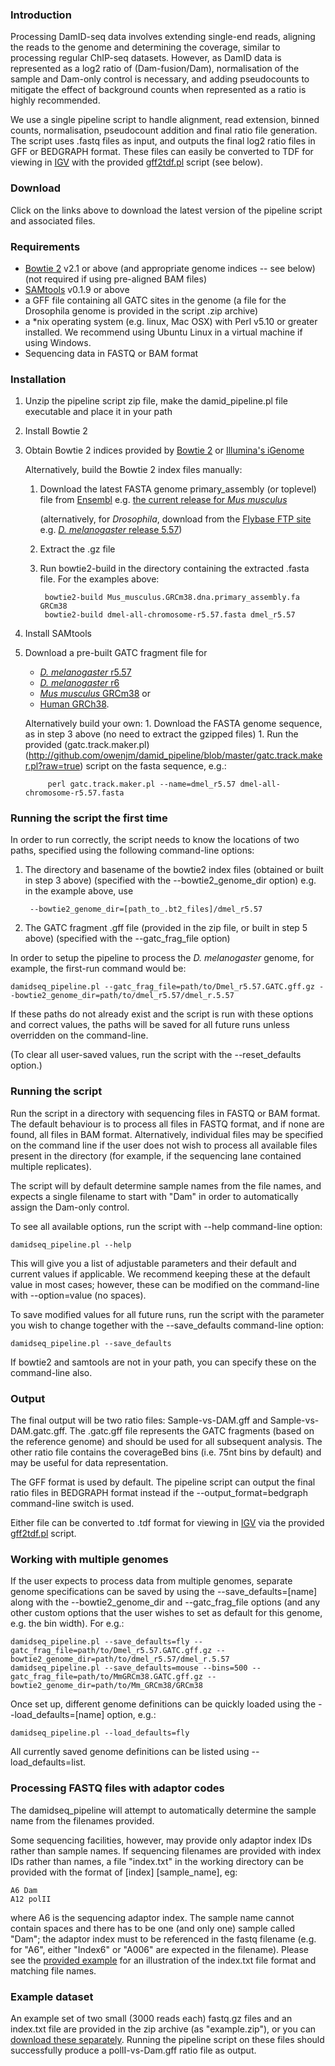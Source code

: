 ### Introduction

Processing DamID-seq data involves extending single-end reads, aligning the reads to the genome and determining the coverage, similar to processing regular ChIP-seq datasets. However, as DamID data is represented as a log2 ratio of (Dam-fusion/Dam), normalisation of the sample and Dam-only control is necessary, and adding pseudocounts to mitigate the effect of background counts when represented as a ratio is highly recommended.

We use a single pipeline script to handle alignment, read extension, binned counts, normalisation, pseudocount addition and final ratio file generation. The script uses .fastq files as input, and outputs the final log2 ratio files in GFF or BEDGRAPH format. These files can easily be converted to TDF for viewing in [IGV](http://www.broadinstitute.org/software/igv/) with the provided [gff2tdf.pl](http://github.com/owenjm/damid_pipeline/blob/master/gff2tdf.pl?raw=true) script (see below).

### Download

Click on the links above to download the latest version of the pipeline script and associated files.

### Requirements

* [Bowtie 2](http://bowtie-bio.sourceforge.net/bowtie2/index.shtml) v2.1 or above (and appropriate genome indices -- see below) (not required if using pre-aligned BAM files)
* [SAMtools](http://samtools.sourceforge.net) v0.1.9 or above
* a GFF file containing all GATC sites in the genome (a file for the Drosophila genome is provided in the script .zip archive)
* a *nix operating system (e.g. linux, Mac OSX) with Perl v5.10 or greater installed. We recommend using Ubuntu Linux in a virtual machine if using Windows.
* Sequencing data in FASTQ or BAM format

### Installation

1. Unzip the pipeline script zip file, make the damid_pipeline.pl file executable and place it in your path
1. Install Bowtie 2
1. Obtain Bowtie 2 indices provided by [Bowtie 2](http://bowtie-bio.sourceforge.net/bowtie2/index.shtml) or [Illumina's iGenome](http://support.illumina.com/sequencing/sequencing_software/igenome.html)

    Alternatively, build the Bowtie 2 index files manually:
    1. Download the latest FASTA genome primary_assembly (or toplevel) file from [Ensembl](ftp.ensembl.org/pub/current_fasta/)
        e.g. [the current release for *Mus musculus*](http://ftp.ensembl.org/pub/current_fasta/mus_musculus/dna/Mus_musculus.GRCm38.dna.primary_assembly.fa.gz)
        
        (alternatively, for *Drosophila*, download from the [Flybase FTP site](http://ftp.flybase.net/releases/current/)
         e.g. [*D. melanogaster* release 5.57](http://ftp.flybase.net/releases/FB2014_03/dmel_r5.57/fasta/dmel-all-chromosome-r5.57.fasta.gz))
    1. Extract the .gz file
    1. Run bowtie2-build in the directory containing the extracted .fasta file. For the examples above:

            bowtie2-build Mus_musculus.GRCm38.dna.primary_assembly.fa GRCm38
            bowtie2-build dmel-all-chromosome-r5.57.fasta dmel_r5.57
1. Install SAMtools
1. Download a pre-built GATC fragment file for
    * [*D. melanogaster* r5.57](https://github.com/owenjm/damidseq_pipeline/raw/gh-pages/pipeline_gatc_files/Dmel_r5.57.GATC.gff.gz)
    * [*D. melanogaster* r6](https://github.com/owenjm/damidseq_pipeline/raw/gh-pages/pipeline_gatc_files/Dmel_BDGP6.GATC.gff.gz)
    * [*Mus musculus* GRCm38](https://github.com/owenjm/damidseq_pipeline/raw/gh-pages/pipeline_gatc_files/MmGRCm38.GATC.gff.gz) or
    * [Human GRCh38](https://github.com/owenjm/damidseq_pipeline/raw/gh-pages/pipeline_gatc_files/HsGRCh38.GATC.gff.gz).
    
    Alternatively build your own:
        1. Download the FASTA genome sequence, as in step 3 above (no need to extract the gzipped files)
        1. Run the provided (gatc.track.maker.pl)(http://github.com/owenjm/damid_pipeline/blob/master/gatc.track.maker.pl?raw=true) script on the fasta sequence, e.g.:

            perl gatc.track.maker.pl --name=dmel_r5.57 dmel-all-chromosome-r5.57.fasta

### Running the script the first time

In order to run correctly, the script needs to know the locations of two paths, specified using the following command-line options:

1. The directory and basename of the bowtie2 index files (obtained or built in step 3 above)
    (specified with the --bowtie2_genome_dir option)
        e.g. in the example above, use

        --bowtie2_genome_dir=[path_to_.bt2_files]/dmel_r5.57
1. The GATC fragment .gff file (provided in the zip file, or built in step 5 above)
    (specified with the --gatc_frag_file option)

In order to setup the pipeline to process the *D. melanogaster* genome, for example, the first-run command would be:

    damidseq_pipeline.pl --gatc_frag_file=path/to/Dmel_r5.57.GATC.gff.gz --bowtie2_genome_dir=path/to/dmel_r5.57/dmel_r.5.57

If these paths do not already exist and the script is run with these options and correct values, the paths will be saved for all future runs unless overridden on the command-line.

(To clear all user-saved values, run the script with the --reset_defaults option.)

### Running the script

Run the script in a directory with sequencing files in FASTQ or BAM format.  The default behaviour is to process all files in FASTQ format, and if none are found, all files in BAM format.  Alternatively, individual files may be specified on the command line if the user does not wish to process all available files present in the directory (for example, if the sequencing lane contained multiple replicates).

The script will by default determine sample names from the file names, and expects a single filename to start with "Dam" in order to automatically assign the Dam-only control.

To see all available options, run the script with --help command-line option:

    damidseq_pipeline.pl --help

This will give you a list of adjustable parameters and their default and current values if applicable. We recommend keeping these at the default value in most cases; however, these can be modified on the command-line with --option=value (no spaces).

To save modified values for all future runs, run the script with the parameter you wish to change together with the --save_defaults command-line option:

    damidseq_pipeline.pl --save_defaults

If bowtie2 and samtools are not in your path, you can specify these on the command-line also.

### Output

The final output will be two ratio files: Sample-vs-DAM.gff and Sample-vs-DAM.gatc.gff. The .gatc.gff file represents the GATC fragments (based on the reference genome) and should be used for all subsequent analysis. The other ratio file contains the coverageBed bins (i.e. 75nt bins by default) and may be useful for data representation.

The GFF format is used by default.  The pipeline script can output the final ratio files in BEDGRAPH format instead if the --output_format=bedgraph command-line switch is used.

Either file can be converted to .tdf format for viewing in [IGV](http://www.broadinstitute.org/software/igv/) via the provided [gff2tdf.pl](http://github.com/owenjm/damid_pipeline/blob/master/gff2tdf.pl?raw=true) script.

### Working with multiple genomes

If the user expects to process data from multiple genomes, separate genome specifications can be saved by using the --save_defaults=[name] along with the --bowtie2_genome_dir and --gatc_frag_file options (and any other custom options that the user wishes to set as default for this genome, e.g. the bin width).  For e.g.:

    damidseq_pipeline.pl --save_defaults=fly --gatc_frag_file=path/to/Dmel_r5.57.GATC.gff.gz --bowtie2_genome_dir=path/to/dmel_r5.57/dmel_r.5.57
    damidseq_pipeline.pl --save_defaults=mouse --bins=500 --gatc_frag_file=path/to/MmGRCm38.GATC.gff.gz --bowtie2_genome_dir=path/to/Mm_GRCm38/GRCm38

Once set up, different genome definitions can be quickly loaded using the --load_defaults=[name] option, e.g.:

    damidseq_pipeline.pl --load_defaults=fly

All currently saved genome definitions can be listed using --load_defaults=list.

### Processing FASTQ files with adaptor codes

The damidseq_pipeline will attempt to automatically determine the sample name from the filenames provided.  

Some sequencing facilities, however, may provide only adaptor index IDs rather than sample names.  If sequencing filenames are provided with index IDs rather than names, a file "index.txt" in the working directory can be provided with the format of [index] [sample_name], eg:

    A6 Dam
    A12 polII 

where A6 is the sequencing adaptor index. The sample name cannot contain spaces and there has to be one (and only one) sample called "Dam"; the adaptor index must to be referenced in the fastq filename (e.g. for "A6", either "Index6" or "A006" are expected in the filename). Please see the [provided example](http://github.com/owenjm/damid_pipeline/blob/master/example.zip?raw=true) for an illustration of the index.txt file format and matching file names.

### Example dataset

An example set of two small (3000 reads each) fastq.gz files and an index.txt file are provided in the zip archive (as "example.zip"), or you can [download these separately](http://github.com/owenjm/damid_pipeline/blob/master/example.zip?raw=true). Running the pipeline script on these files should successfully produce a polII-vs-Dam.gff ratio file as output.

